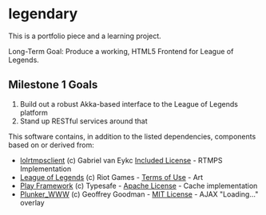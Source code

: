 legendary
=============

This is a portfolio piece and a learning project.

Long-Term Goal: Produce a working, HTML5 Frontend for League of Legends.

## Milestone 1 Goals
1. Build out a robust Akka-based interface to the League of Legends platform
2. Stand up RESTful services around that

This software contains, in addition to the listed dependencies, components based on or derived from:

* [lolrtmpsclient](https://code.google.com/p/lolrtmpsclient/) (c) Gabriel van Eykc [Included License](https://github.com/Damiya/legendary/blob/feature/rebuild-leaguelib/lolrtmpsclient-license.txt) - RTMPS Implementation
* [League of Legends](http://www.leagueoflegends.com) (c) Riot Games - [Terms of Use](http://na.leagueoflegends.com/en/legal/termsofuse) - Art
* [Play Framework](http://www.playframework.com) (c) Typesafe - [Apache License](http://www.apache.org/licenses/LICENSE-2.0) - Cache implementation
* [Plunker_WWW](https://github.com/filearts/plunker_www) (c) Geoffrey Goodman - [MIT License](https://github.com/filearts/plunker_www/blob/master/LICENSE) - AJAX "Loading..." overlay
